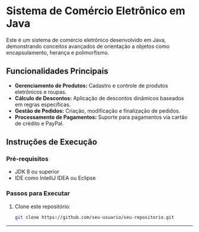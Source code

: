 # Sistema de Comércio Eletrônico em Java

Este é um sistema de comércio eletrônico desenvolvido em Java, demonstrando conceitos avançados de orientação a objetos como encapsulamento, herança e polimorfismo.

## Funcionalidades Principais

- **Gerenciamento de Produtos:** Cadastro e controle de produtos eletrônicos e roupas.
- **Cálculo de Descontos:** Aplicação de descontos dinâmicos baseados em regras específicas.
- **Gestão de Pedidos:** Criação, modificação e finalização de pedidos.
- **Processamento de Pagamentos:** Suporte para pagamentos via cartão de crédito e PayPal.

## Instruções de Execução

### Pré-requisitos

- JDK 8 ou superior
- IDE como IntelliJ IDEA ou Eclipse

### Passos para Executar

1. Clone este repositório:
   ```sh
   git clone https://github.com/seu-usuario/seu-repositorio.git
****
